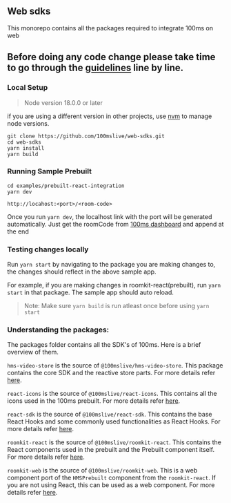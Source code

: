 ## Web sdks

This monorepo contains all the packages required to integrate 100ms on web

## Before doing any code change please take time to go through the [guidelines](./DEVELOPER.MD) line by line.

### Local Setup

> Node version 18.0.0 or later

if you are using a different version in other projects, use [nvm](https://github.com/nvm-sh/nvm?tab=readme-ov-file#installing-and-updating) to manage node versions.


```
git clone https://github.com/100mslive/web-sdks.git
cd web-sdks
yarn install
yarn build
```

### Running Sample Prebuilt

```
cd examples/prebuilt-react-integration
yarn dev
```

`http://locahost:<port>/<room-code>`

Once you run `yarn dev`, the localhost link with the port will be generated automatically. Just get the roomCode from [100ms dashboard](https://dashboard.100ms.live) and append at the end


### Testing changes locally
Run `yarn start` by navigating to the package you are making changes to, the changes should reflect in the above sample app.

For example, if you are making changes in roomkit-react(prebuilt), run `yarn start` in that package. The sample app should auto reload.

> Note: Make sure `yarn build` is run atleast once before using `yarn start`

### Understanding the packages:
The packages folder contains all the SDK's of 100ms. Here is a brief overview of them.

`hms-video-store` 
is the source of `@100mslive/hms-video-store`. 
This package contains the core SDK and the reactive store parts. 
For more details refer [here](https://github.com/100mslive/web-sdks/blob/main/packages/hms-video-store/README.md).

`react-icons`
is the source of `@100mslive/react-icons`.
This contains all the icons used in the 100ms prebuilt.
For more details refer [here](https://github.com/100mslive/web-sdks/blob/main/packages/react-icons/README.md).

`react-sdk`
is the source of `@100mslive/react-sdk`.
This contains the base React Hooks and some commonly used functionalities as React Hooks.
For more details refer [here](https://github.com/100mslive/web-sdks/blob/main/packages/react-sdk/README.md).


`roomkit-react`
is the source of `@100mslive/roomkit-react`.
This contains the React components used in the prebuilt and the Prebuilt component itself.
For more details refer [here](https://github.com/100mslive/web-sdks/blob/main/packages/roomkit-react/README.md).

`roomkit-web`
is the source of `@100mslive/roomkit-web`.
This is a web component port of the `HMSPrebuilt` component from the `roomkit-react`. If you are not using React,
this can be used as a web component.
For more details refer [here](https://github.com/100mslive/web-sdks/blob/main/packages/roomkit-web/README.md).



